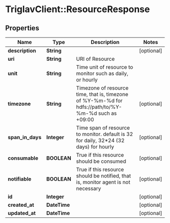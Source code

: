 # TriglavClient::ResourceResponse

## Properties
Name | Type | Description | Notes
------------ | ------------- | ------------- | -------------
**description** | **String** |  | [optional] 
**uri** | **String** | URI of Resource | 
**unit** | **String** | Time unit of resource to monitor such as daily, or hourly | 
**timezone** | **String** | Timezone of resource time, that is, timezone of %Y-%m-%d for hdfs://path/to/%Y-%m-%d such as +09:00 | [optional] 
**span_in_days** | **Integer** | Time span of resource to monitor. default is 32 for daily, 32*24 (32 days) for hourly | [optional] 
**consumable** | **BOOLEAN** | True if this resource should be consumed | [optional] 
**notifiable** | **BOOLEAN** | True if this resource should be notified, that is, monitor agent is not necessary | [optional] 
**id** | **Integer** |  | [optional] 
**created_at** | **DateTime** |  | [optional] 
**updated_at** | **DateTime** |  | [optional] 


